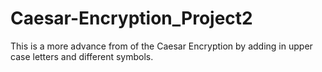 # Caesar-Encryption_Project2
This is a more advance from of the Caesar Encryption by adding in upper case letters and different symbols. 
